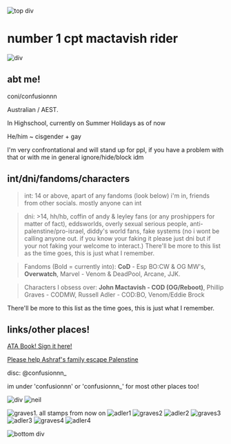 ![top div](https://64.media.tumblr.com/7b0fd456cd4e2a5d45c01f65e3cd8edc/9f2599789edac1b9-c9/s1280x1920/80b6fc6d47bf2d70dce78aaf1387356b6998d48a.pnj)
# number 1 cpt mactavish rider
![div](https://64.media.tumblr.com/00c0d597c774e27cc335278b13b8b916/9f2599789edac1b9-9f/s1280x1920/101afbced8c70ddd0ec8228a3276708d0901da24.pnj)


## abt me!
coni/confusionnn

Australian / AEST. 

In Highschool, currently on Summer Holidays as of now

He/him ~ cisgender + gay

I'm very confrontational and will stand up for ppl, if you have a problem with that or with me in general ignore/hide/block idm



## int/dni/fandoms/characters
> int: 14 or above, apart of any fandoms (look below) i'm in, friends from other socials. mostly anyone can int

> dni: >14, hh/hb, coffin of andy & leyley fans (or any proshippers for matter of fact), eddsworlds, overly sexual serious people, anti-palenstine/pro-israel, diddy's world fans, fake systems (no i wont be calling anyone out. if you know your faking it please just dni but if your not faking your welcome to interact.) There'll be more to this list as the time goes, this is just what I remember.

> Fandoms (Bold = currently into): **CoD** - Esp BO:CW & OG MW's, **Overwatch**, Marvel - Venom & DeadPool, Arcane, JJK.

> Characters I obsess over: **John Mactavish - COD (OG/Reboot)**, Phillip Graves - CODMW, Russell Adler - COD:BO, Venom/Eddie Brock

There'll be more to this list as the time goes, this is just what I remember.



## links/other places!
[ATA Book! Sign it here!](https://confusionnn.atabook.org/)

[Please help Ashraf's family escape Palenstine](https://www.gofundme.com/f/please-help-my-family-escape-gaza-for-australia)

disc: @confusionnn_

im under 'confusionnn' or 'confusionnn_' for most other places too!


![div](https://64.media.tumblr.com/00c0d597c774e27cc335278b13b8b916/9f2599789edac1b9-9f/s1280x1920/101afbced8c70ddd0ec8228a3276708d0901da24.pnj)
![neil](https://i.postimg.cc/fTvczSQW/image-removebg-preview.png)


![graves1. all stamps from now on](https://64.media.tumblr.com/d93002c8a03d7bcc6b00fc070d71baa8/cbe4bd3f08862dd7-4b/s100x200/f74884fd10690acbfb1e52c3178aab167b63eefc.gifv) ![adler1](https://64.media.tumblr.com/73a2d7c2d221484e97bee003571dc033/517a72691ffcc9e6-cb/s100x200/f8c74a02702165fdf4ef6258dbaeaf476bfc9ec8.gifv) ![graves2](https://64.media.tumblr.com/d5da57524a01f0cbc278c891a9382d78/cbe4bd3f08862dd7-00/s100x200/e7c9c79ce78354fee75003193c2c25cec06fabb8.gifv) ![adler2](https://64.media.tumblr.com/e92bdd4cf7da9c49b937fa94ac00ca80/517a72691ffcc9e6-10/s100x200/ffbba68b5d8f54608ff9776c3e631cade221002f.gifv) ![graves3](https://64.media.tumblr.com/e700088fbb006490ef80eb8e3bf7b813/cbe4bd3f08862dd7-ca/s100x200/610b3d1734a095024b00a97df7116abfeb4c6e0d.gifv) ![adler3](https://64.media.tumblr.com/976dd0e5855407a5eb9c7fe413a5532d/517a72691ffcc9e6-bb/s100x200/2cb71ddfcac628aeefe6cdea6342a549a6581381.gifv) ![graves4](https://64.media.tumblr.com/9992f12893d96b8ead37772d9c5739c5/cbe4bd3f08862dd7-e9/s100x200/4c41ddd38526007a168be4d9af629e5f5705742d.gifv) ![adler4](https://64.media.tumblr.com/e1921684150c2308b32828774ee3b596/517a72691ffcc9e6-52/s100x200/b4833cf8d592643bf942d858648c93bd6c0aacd9.gifv)


![bottom div](https://64.media.tumblr.com/34bfce253921e8c8ee9323f6e0fae52e/9f2599789edac1b9-f7/s1280x1920/2d40a3cc976ba5b69cf2dd18bee7b72b6a1d2689.pnj)

